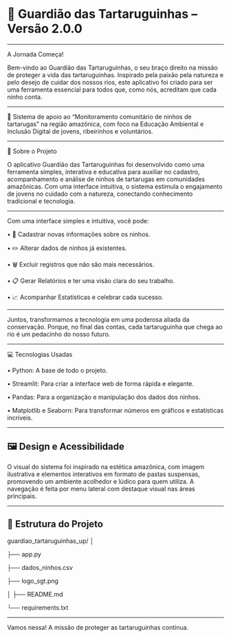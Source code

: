 # 🐢 Guardião das Tartaruguinhas – Versão 2.0.0
________________________________________
A Jornada Começa!

Bem-vindo ao Guardião das Tartaruguinhas, o seu braço direito na missão de proteger a vida das tartaruguinhas. Inspirado pela paixão pela natureza e pelo desejo de cuidar dos nossos rios, este aplicativo foi criado para ser uma ferramenta essencial para todos que, como nós, acreditam que cada ninho conta.
________________________________________
🌿 Sistema de apoio ao “Monitoramento comunitário de ninhos de tartarugas” na região amazônica, com foco na Educação Ambiental e Inclusão Digital de jovens, ribeirinhos e voluntários.
________________________________________
📌 Sobre o Projeto

O aplicativo Guardião das Tartaruguinhas foi desenvolvido como uma ferramenta simples, interativa e educativa para auxiliar no cadastro, acompanhamento e análise de ninhos de tartarugas em comunidades amazônicas. Com uma interface intuitiva, o sistema estimula o engajamento de jovens no cuidado com a natureza, conectando conhecimento tradicional e tecnologia.
________________________________________
Com uma interface simples e intuitiva, você pode:

•	📝 Cadastrar novas informações sobre os ninhos.

•	✏️ Alterar dados de ninhos já existentes.

•	🗑️ Excluir registros que não são mais necessários.

•	📋 Gerar Relatórios e ter uma visão clara do seu trabalho.

•	📈 Acompanhar Estatísticas e celebrar cada sucesso.

________________________________________
Juntos, transformamos a tecnologia em uma poderosa aliada da conservação. Porque, no final das contas, cada tartaruguinha que chega ao rio é um pedacinho do nosso futuro.
________________________________________
💻 Tecnologias Usadas

•	Python: A base de todo o projeto.

•	Streamlit: Para criar a interface web de forma rápida e elegante.

•	Pandas: Para a organização e manipulação dos dados dos ninhos.

•	Matplotlib e Seaborn: Para transformar números em gráficos e estatísticas incríveis.

________________________________________
## 🖼️ Design e Acessibilidade

O visual do sistema foi inspirado na estética amazônica, com imagem ilustrativa e elementos interativos em formato de pastas suspensas, promovendo um ambiente acolhedor e lúdico para quem utiliza. A navegação é feita por menu lateral com destaque visual nas áreas principais.
________________________________________
## 📂 Estrutura do Projeto

guardiao_tartaruguinhas_up/
│

├── app.py     

├── dados_ninhos.csv    

├── logo_sgt.png      

│ 
├── README.md   

└── requirements.txt      

________________________________________
Vamos nessa! A missão de proteger as tartaruguinhas continua.
